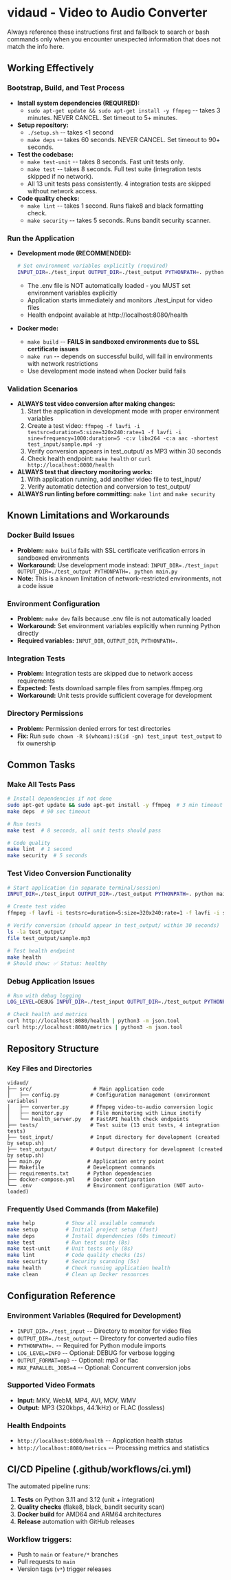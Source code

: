 # vidaud - Video to Audio Converter

Always reference these instructions first and fallback to search or bash commands only when you encounter unexpected information that does not match the info here.

## Working Effectively

### Bootstrap, Build, and Test Process
- **Install system dependencies (REQUIRED):**
  - `sudo apt-get update && sudo apt-get install -y ffmpeg` -- takes 3 minutes. NEVER CANCEL. Set timeout to 5+ minutes.
- **Setup repository:**
  - `./setup.sh` -- takes <1 second
  - `make deps` -- takes 60 seconds. NEVER CANCEL. Set timeout to 90+ seconds.
- **Test the codebase:**
  - `make test-unit` -- takes 8 seconds. Fast unit tests only.
  - `make test` -- takes 8 seconds. Full test suite (integration tests skipped if no network).
  - All 13 unit tests pass consistently. 4 integration tests are skipped without network access.
- **Code quality checks:**
  - `make lint` -- takes 1 second. Runs flake8 and black formatting check.
  - `make security` -- takes 5 seconds. Runs bandit security scanner.

### Run the Application
- **Development mode (RECOMMENDED):**
  ```bash
  # Set environment variables explicitly (required)
  INPUT_DIR=./test_input OUTPUT_DIR=./test_output PYTHONPATH=. python main.py
  ```
  - The .env file is NOT automatically loaded - you MUST set environment variables explicitly
  - Application starts immediately and monitors ./test_input for video files
  - Health endpoint available at http://localhost:8080/health

- **Docker mode:**
  - `make build` -- **FAILS in sandboxed environments due to SSL certificate issues**
  - `make run` -- depends on successful build, will fail in environments with network restrictions
  - Use development mode instead when Docker build fails

### Validation Scenarios
- **ALWAYS test video conversion after making changes:**
  1. Start the application in development mode with proper environment variables
  2. Create a test video: `ffmpeg -f lavfi -i testsrc=duration=5:size=320x240:rate=1 -f lavfi -i sine=frequency=1000:duration=5 -c:v libx264 -c:a aac -shortest test_input/sample.mp4 -y`
  3. Verify conversion appears in test_output/ as MP3 within 30 seconds
  4. Check health endpoint: `make health` or `curl http://localhost:8080/health`
- **ALWAYS test that directory monitoring works:**
  1. With application running, add another video file to test_input/
  2. Verify automatic detection and conversion to test_output/
- **ALWAYS run linting before committing:** `make lint` and `make security`

## Known Limitations and Workarounds

### Docker Build Issues
- **Problem:** `make build` fails with SSL certificate verification errors in sandboxed environments
- **Workaround:** Use development mode instead: `INPUT_DIR=./test_input OUTPUT_DIR=./test_output PYTHONPATH=. python main.py`
- **Note:** This is a known limitation of network-restricted environments, not a code issue

### Environment Configuration
- **Problem:** `make dev` fails because .env file is not automatically loaded
- **Workaround:** Set environment variables explicitly when running Python directly
- **Required variables:** `INPUT_DIR`, `OUTPUT_DIR`, `PYTHONPATH=.`

### Integration Tests
- **Problem:** Integration tests are skipped due to network access requirements
- **Expected:** Tests download sample files from samples.ffmpeg.org
- **Workaround:** Unit tests provide sufficient coverage for development

### Directory Permissions
- **Problem:** Permission denied errors for test directories
- **Fix:** Run `sudo chown -R $(whoami):$(id -gn) test_input test_output` to fix ownership

## Common Tasks

### Make All Tests Pass
```bash
# Install dependencies if not done
sudo apt-get update && sudo apt-get install -y ffmpeg  # 3 min timeout
make deps  # 90 sec timeout

# Run tests
make test  # 8 seconds, all unit tests should pass

# Code quality
make lint  # 1 second
make security  # 5 seconds
```

### Test Video Conversion Functionality
```bash
# Start application (in separate terminal/session)
INPUT_DIR=./test_input OUTPUT_DIR=./test_output PYTHONPATH=. python main.py

# Create test video
ffmpeg -f lavfi -i testsrc=duration=5:size=320x240:rate=1 -f lavfi -i sine=frequency=1000:duration=5 -c:v libx264 -c:a aac -shortest test_input/sample.mp4 -y

# Verify conversion (should appear in test_output/ within 30 seconds)
ls -la test_output/
file test_output/sample.mp3

# Test health endpoint
make health
# Should show: ✅ Status: healthy
```

### Debug Application Issues
```bash
# Run with debug logging
LOG_LEVEL=DEBUG INPUT_DIR=./test_input OUTPUT_DIR=./test_output PYTHONPATH=. python main.py

# Check health and metrics
curl http://localhost:8080/health | python3 -m json.tool
curl http://localhost:8080/metrics | python3 -m json.tool
```

## Repository Structure

### Key Files and Directories
```
vidaud/
├── src/                    # Main application code
│   ├── config.py          # Configuration management (environment variables)
│   ├── converter.py       # FFmpeg video-to-audio conversion logic
│   ├── monitor.py         # File monitoring with Linux inotify
│   └── health_server.py   # FastAPI health check endpoints
├── tests/                 # Test suite (13 unit tests, 4 integration tests)
├── test_input/            # Input directory for development (created by setup.sh)
├── test_output/           # Output directory for development (created by setup.sh)
├── main.py               # Application entry point
├── Makefile              # Development commands
├── requirements.txt      # Python dependencies
├── docker-compose.yml    # Docker configuration
└── .env                  # Environment configuration (NOT auto-loaded)
```

### Frequently Used Commands (from Makefile)
```bash
make help          # Show all available commands
make setup         # Initial project setup (fast)
make deps          # Install dependencies (60s timeout)
make test          # Run test suite (8s)
make test-unit     # Unit tests only (8s)
make lint          # Code quality checks (1s)
make security      # Security scanning (5s)
make health        # Check running application health
make clean         # Clean up Docker resources
```

## Configuration Reference

### Environment Variables (Required for Development)
- `INPUT_DIR=./test_input` -- Directory to monitor for video files
- `OUTPUT_DIR=./test_output` -- Directory for converted audio files
- `PYTHONPATH=.` -- Required for Python module imports
- `LOG_LEVEL=INFO` -- Optional: DEBUG for verbose logging
- `OUTPUT_FORMAT=mp3` -- Optional: mp3 or flac
- `MAX_PARALLEL_JOBS=4` -- Optional: Concurrent conversion jobs

### Supported Video Formats
- **Input:** MKV, WebM, MP4, AVI, MOV, WMV
- **Output:** MP3 (320kbps, 44.1kHz) or FLAC (lossless)

### Health Endpoints
- `http://localhost:8080/health` -- Application health status
- `http://localhost:8080/metrics` -- Processing metrics and statistics

## CI/CD Pipeline (.github/workflows/ci.yml)

The automated pipeline runs:
1. **Tests** on Python 3.11 and 3.12 (unit + integration)
2. **Quality checks** (flake8, black, bandit security scan)
3. **Docker build** for AMD64 and ARM64 architectures
4. **Release** automation with GitHub releases

### Workflow triggers:
- Push to `main` or `feature/*` branches
- Pull requests to `main`
- Version tags (`v*`) trigger releases
